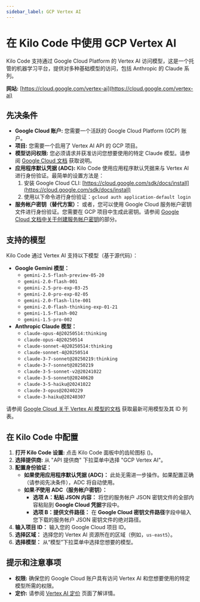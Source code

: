 ```yaml
---
sidebar_label: GCP Vertex AI
---
```


# 在 Kilo Code 中使用 GCP Vertex AI

Kilo Code 支持通过 Google Cloud Platform 的 Vertex AI 访问模型，这是一个托管的机器学习平台，提供对多种基础模型的访问，包括 Anthropic 的 Claude 系列。

**网站:** [https://cloud.google.com/vertex-ai](https://cloud.google.com/vertex-ai)

## 先决条件

- **Google Cloud 账户:** 您需要一个活跃的 Google Cloud Platform (GCP) 账户。
- **项目:** 您需要一个启用了 Vertex AI API 的 GCP 项目。
- **模型访问权限:** 您必须请求并获准访问您想要使用的特定 Claude 模型。请参阅 [Google Cloud 文档](https://cloud.google.com/vertex-ai/generative-ai/docs/partner-models/use-claude#before_you_begin) 获取说明。
- **应用程序默认凭据 (ADC):** Kilo Code 使用应用程序默认凭据来与 Vertex AI 进行身份验证。最简单的设置方法是：
    1.  安装 Google Cloud CLI: [https://cloud.google.com/sdk/docs/install](https://cloud.google.com/sdk/docs/install)
    2.  使用以下命令进行身份验证：`gcloud auth application-default login`
- **服务帐户密钥（替代方案）：** 或者，您可以使用 Google Cloud 服务帐户密钥文件进行身份验证。您需要在 GCP 项目中生成此密钥。请参阅 [Google Cloud 文档中关于创建服务帐户密钥](https://cloud.google.com/iam/docs/creating-managing-service-account-keys)的部分。

## 支持的模型

Kilo Code 通过 Vertex AI 支持以下模型（基于源代码）：

- **Google Gemini 模型：**
    - `gemini-2.5-flash-preview-05-20`
    - `gemini-2.0-flash-001`
    - `gemini-2.5-pro-exp-03-25`
    - `gemini-2.0-pro-exp-02-05`
    - `gemini-2.0-flash-lite-001`
    - `gemini-2.0-flash-thinking-exp-01-21`
    - `gemini-1.5-flash-002`
    - `gemini-1.5-pro-002`
- **Anthropic Claude 模型：**
    - `claude-opus-4@20250514:thinking`
    - `claude-opus-4@20250514`
    - `claude-sonnet-4@20250514:thinking`
    - `claude-sonnet-4@20250514`
    - `claude-3-7-sonnet@20250219:thinking`
    - `claude-3-7-sonnet@20250219`
    - `claude-3-5-sonnet-v2@20241022`
    - `claude-3-5-sonnet@20240620`
    - `claude-3-5-haiku@20241022`
    - `claude-3-opus@20240229`
    - `claude-3-haiku@20240307`

请参阅 [Google Cloud 关于 Vertex AI 模型的文档](https://cloud.google.com极客/vertex-ai/generative-ai/docs/learn/models) 获取最新可用模型及其 ID 列表。

## 在 Kilo Code 中配置

1.  **打开 Kilo Code 设置:** 点击 Kilo Code 面板中的齿轮图标 (<Codicon name="gear" />)。
2.  **选择提供商:** 从 "API 提供商" 下拉菜单中选择 "GCP Vertex AI"。
3.  **配置身份验证：**
    - **如果使用应用程序默认凭据 (ADC)：** 此处无需进一步操作。如果配置正确（请参阅先决条件），ADC 将自动使用。
    - **如果*不*使用 ADC（服务帐户密钥）：**
        - **选项 A：粘贴 JSON 内容：** 将您的服务帐户 JSON 密钥文件的全部内容粘贴到 **Google Cloud 凭据**字段中。
        - **选项 B：提供文件路径：** 在 **Google Cloud 密钥文件路径**字段中输入您下载的服务帐户 JSON 密钥文件的绝对路径。
4.  **输入项目 ID：** 输入您的 Google Cloud 项目 ID。
5.  **选择区域：** 选择您的 Vertex AI 资源所在的区域（例如，`us-east5`）。
6.  **选择模型：** 从“模型”下拉菜单中选择您想要的模型。

## 提示和注意事项

- **权限:** 确保您的 Google Cloud 账户具有访问 Vertex AI 和您想要使用的特定模型所需的权限。
- **定价:** 请参阅 [Vertex AI 定价](https://cloud.google.com/vertex-ai/pricing) 页面了解详情。
